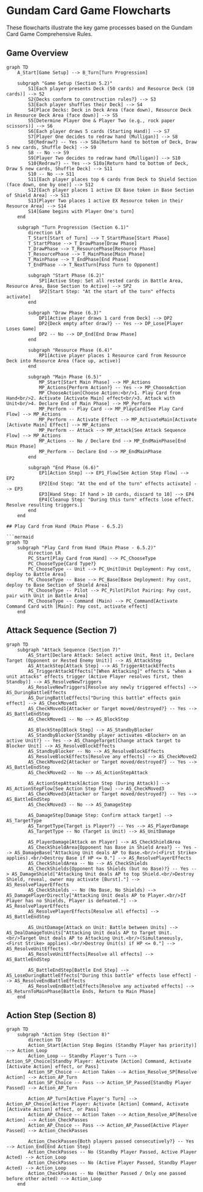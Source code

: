 # Gundam Card Game Flowcharts

These flowcharts illustrate the key game processes based on the Gundam Card Game Comprehensive Rules.

## Game Overview

```mermaid
graph TD
    A_Start[Game Setup] --> B_Turn[Turn Progression]

    subgraph "Game Setup (Section 5.2)"
        S1[Each player presents Deck (50 cards) and Resource Deck (10 cards)] --> S2
        S2{Decks conform to construction rules?} --> S3
        S3[Each player shuffles their Deck] --> S4
        S4[Place Decks: Deck in Deck Area (face down), Resource Deck in Resource Deck Area (face down)] --> S5
        S5[Determine Player One & Player Two (e.g., rock paper scissors)] --> S6
        S6[Each player draws 5 cards (Starting Hand)] --> S7
        S7[Player One decides to redraw hand (Mulligan)] --> S8
        S8{Redraw?} -- Yes --> S8a[Return hand to bottom of Deck, Draw 5 new cards, Shuffle Deck] --> S9
        S8 -- No --> S9
        S9[Player Two decides to redraw hand (Mulligan)] --> S10
        S10{Redraw?} -- Yes --> S10a[Return hand to bottom of Deck, Draw 5 new cards, Shuffle Deck] --> S11
        S10 -- No --> S11
        S11[Each player places top 6 cards from Deck to Shield Section (face down, one by one)] --> S12
        S12[Each player places 1 active EX Base token in Base Section of Shield Area] --> S13
        S13[Player Two places 1 active EX Resource token in their Resource Area] --> S14
        S14[Game begins with Player One's turn]
    end

    subgraph "Turn Progression (Section 6.1)"
        direction LR
        T_Start[Start of Turn] --> T_StartPhase[Start Phase]
        T_StartPhase --> T_DrawPhase[Draw Phase]
        T_DrawPhase --> T_ResourcePhase[Resource Phase]
        T_ResourcePhase --> T_MainPhase[Main Phase]
        T_MainPhase --> T_EndPhase[End Phase]
        T_EndPhase --> T_NextTurn[Pass Turn to Opponent]

        subgraph "Start Phase (6.2)"
            SP1[Active Step: Set all rested cards in Battle Area, Resource Area, Base Section to Active] --> SP2
            SP2[Start Step: "At the start of the turn" effects activate]
        end

        subgraph "Draw Phase (6.3)"
            DP1[Active player draws 1 card from Deck] --> DP2
            DP2{Deck empty after draw?} -- Yes --> DP_Lose[Player Loses Game]
            DP2 -- No --> DP_End[End Draw Phase]
        end

        subgraph "Resource Phase (6.4)"
            RP1[Active player places 1 Resource card from Resource Deck into Resource Area (face up, active)]
        end

        subgraph "Main Phase (6.5)"
            MP_Start[Start Main Phase] --> MP_Actions
            MP_Actions{Perform Action?} -- Yes --> MP_ChooseAction
            MP_ChooseAction[Choose Action:<br/>1. Play Card from Hand<br/>2. Activate [Activate Main] effect<br/>3. Attack with Unit<br/>4. Declare End of Main Phase] --> MP_Perform
            MP_Perform -- Play Card --> MP_PlayCard[See Play Card Flow] --> MP_Actions
            MP_Perform -- Activate Effect --> MP_ActivateMain[Activate [Activate Main] Effect] --> MP_Actions
            MP_Perform -- Attack --> MP_Attack[See Attack Sequence Flow] --> MP_Actions
            MP_Actions -- No / Declare End --> MP_EndMainPhase[End Main Phase]
            MP_Perform -- Declare End --> MP_EndMainPhase
        end

        subgraph "End Phase (6.6)"
            EP1[Action Step] --> EP1_Flow[See Action Step Flow] --> EP2
            EP2[End Step: "At the end of the turn" effects activate] --> EP3
            EP3[Hand Step: If hand > 10 cards, discard to 10] --> EP4
            EP4[Cleanup Step: "During this turn" effects lose effect. Resolve resulting triggers.]
        end
    end

## Play Card from Hand (Main Phase - 6.5.2)

```mermaid
graph TD
    subgraph "Play Card from Hand (Main Phase - 6.5.2)"
        direction LR
        PC_Start[Play Card from Hand] --> PC_ChooseType
        PC_ChooseType{Card Type?}
        PC_ChooseType -- Unit --> PC_Unit[Unit Deployment: Pay cost, deploy to Battle Area]
        PC_ChooseType -- Base --> PC_Base[Base Deployment: Pay cost, deploy to Base Section of Shield Area]
        PC_ChooseType -- Pilot --> PC_Pilot[Pilot Pairing: Pay cost, pair with Unit in Battle Area]
        PC_ChooseType -- Command (Main) --> PC_Command[Activate Command Card with [Main]: Pay cost, activate effect]
    end
```

## Attack Sequence (Section 7)

```mermaid
graph TD
    subgraph "Attack Sequence (Section 7)"
        AS_Start[Declare Attack: Select active Unit, Rest it, Declare Target (Opponent or Rested Enemy Unit)] --> AS_AttackStep
        AS_AttackStep[Attack Step] --> AS_TriggerAttackEffects
        AS_TriggerAttackEffects["[When Attacking]" effects & "when a unit attacks" effects trigger (Active Player resolves first, then Standby)] --> AS_ResolveNewTriggers
        AS_ResolveNewTriggers[Resolve any newly triggered effects] --> AS_DuringBattleEffects
        AS_DuringBattleEffects["During this battle" effects gain effect] --> AS_CheckMoved1
        AS_CheckMoved1{Attacker or Target moved/destroyed?} -- Yes --> AS_BattleEndStep
        AS_CheckMoved1 -- No --> AS_BlockStep

        AS_BlockStep[Block Step] --> AS_StandbyBlocker
        AS_StandbyBlocker{Standby player activates <Blocker> on an active Unit?} -- Yes --> AS_ChangeTarget[Change attack target to Blocker Unit] --> AS_ResolveBlockEffects
        AS_StandbyBlocker -- No --> AS_ResolveBlockEffects
        AS_ResolveBlockEffects[Resolve any effects] --> AS_CheckMoved2
        AS_CheckMoved2{Attacker or Target moved/destroyed?} -- Yes --> AS_BattleEndStep
        AS_CheckMoved2 -- No --> AS_ActionStepAttack

        AS_ActionStepAttack[Action Step (During Attack)] --> AS_ActionStepFlow[See Action Step Flow] --> AS_CheckMoved3
        AS_CheckMoved3{Attacker or Target moved/destroyed?} -- Yes --> AS_BattleEndStep
        AS_CheckMoved3 -- No --> AS_DamageStep

        AS_DamageStep[Damage Step: Confirm attack target] --> AS_TargetType
        AS_TargetType{Target is Player?} -- Yes --> AS_PlayerDamage
        AS_TargetType -- No (Target is Unit) --> AS_UnitDamage

        AS_PlayerDamage[Attack on Player] --> AS_CheckShieldArea
        AS_CheckShieldArea{Opponent has Base in Shield Area?} -- Yes --> AS_DamageBase["Attacking Unit deals AP to Base.<br/>(<First Strike> applies).<br/>Destroy Base if HP <= 0."] --> AS_ResolvePlayerEffects
        AS_CheckShieldArea -- No --> AS_CheckShields
        AS_CheckShields{Opponent has Shields (but no Base)?} -- Yes --> AS_DamageShield["Attacking Unit deals AP to top Shield.<br/>Destroy Shield, reveal, owner may activate [Burst]."] --> AS_ResolvePlayerEffects
        AS_CheckShields -- No (No Base, No Shields) --> AS_DamagePlayerDirectly["Attacking Unit deals AP to Player.<br/>If Player has no Shields, Player is defeated."] --> AS_ResolvePlayerEffects
        AS_ResolvePlayerEffects[Resolve all effects] --> AS_BattleEndStep

        AS_UnitDamage[Attack on Unit: Battle between Units] --> AS_DealDamageToUnits["Attacking Unit deals AP to Target Unit.<br/>Target Unit deals AP to Attacking Unit.<br/>(Simultaneously, <First Strike> applies).<br/>Destroy Unit(s) if HP <= 0."] --> AS_ResolveUnitEffects
        AS_ResolveUnitEffects[Resolve all effects] --> AS_BattleEndStep

        AS_BattleEndStep[Battle End Step] --> AS_LoseDuringBattleEffects["During this battle" effects lose effect] --> AS_ResolveEndBattleEffects
        AS_ResolveEndBattleEffects[Resolve any activated effects] --> AS_ReturnToMainPhase[Battle Ends, Return to Main Phase]
    end
```

## Action Step (Section 8)

```mermaid
graph TD
    subgraph "Action Step (Section 8)"
        direction TD
        Action_Start[Action Step Begins (Standby Player has priority)] --> Action_Loop
        Action_Loop -- Standby Player's Turn --> Action_SP_Choice[Standby Player: Activate [Action] Command, Activate [Activate Action] effect, or Pass]
        Action_SP_Choice -- Action Taken --> Action_Resolve_SP[Resolve Action] --> Action_AP_Turn
        Action_SP_Choice -- Pass --> Action_SP_Passed[Standby Player Passed] --> Action_AP_Turn

        Action_AP_Turn[Active Player's Turn] --> Action_AP_Choice[Active Player: Activate [Action] Command, Activate [Activate Action] effect, or Pass]
        Action_AP_Choice -- Action Taken --> Action_Resolve_AP[Resolve Action] --> Action_CheckPasses
        Action_AP_Choice -- Pass --> Action_AP_Passed[Active Player Passed] --> Action_CheckPasses

        Action_CheckPasses{Both players passed consecutively?} -- Yes --> Action_End[End Action Step]
        Action_CheckPasses -- No (Standby Player Passed, Active Player Acted) --> Action_Loop
        Action_CheckPasses -- No (Active Player Passed, Standby Player Acted) --> Action_Loop
        Action_CheckPasses -- No (Neither Passed / Only one passed before other acted) --> Action_Loop
    end
```
```

